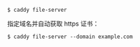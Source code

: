 
```
$ caddy file-server
```

指定域名并自动获取 https 证书：

```
$ caddy file-server --domain example.com
```

